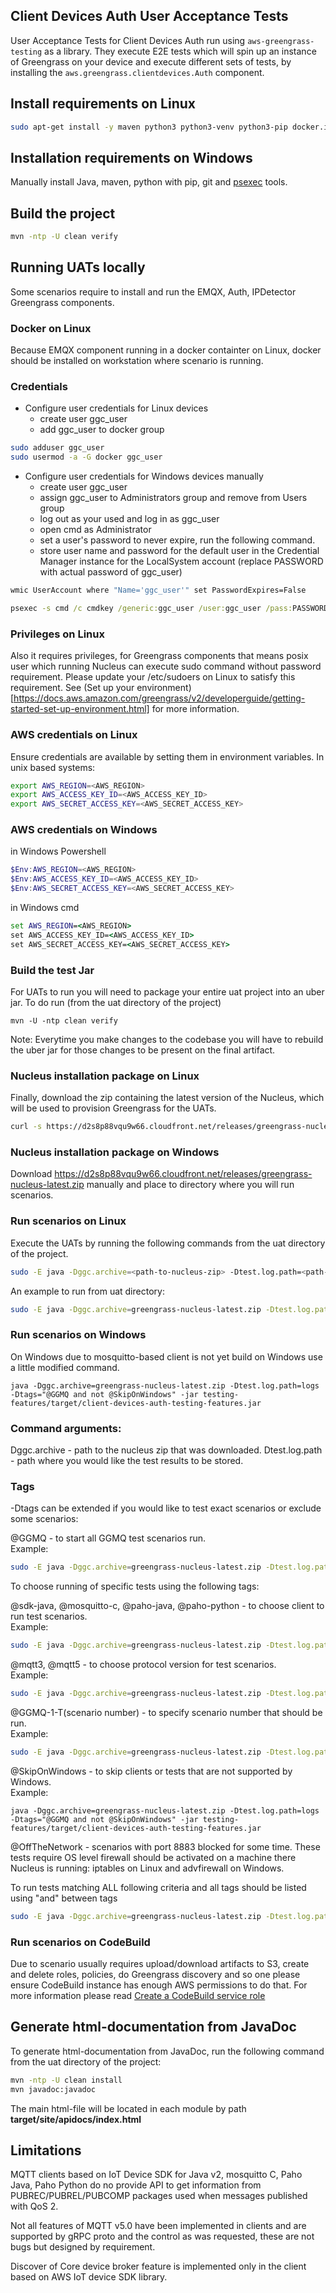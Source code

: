 ## Client Devices Auth User Acceptance Tests
User Acceptance Tests for Client Devices Auth run using `aws-greengrass-testing` as a library.
They execute E2E tests which will spin up an instance of Greengrass on your device and execute different sets of tests, 
by installing the `aws.greengrass.clientdevices.Auth` component.

## Install requirements on Linux
```bash
sudo apt-get install -y maven python3 python3-venv python3-pip docker.io
```

## Installation requirements on Windows
Manually install Java, maven, python with pip, git and [psexec](https://learn.microsoft.com/en-us/sysinternals/downloads/psexec) tools.

## Build the project
```bash
mvn -ntp -U clean verify
```

## Running UATs locally

Some scenarios require to install and run the EMQX, Auth, IPDetector Greengrass components.

### Docker on Linux
Because EMQX component running in a docker containter on Linux, docker should be installed on workstation where scenario is running.

### Credentials
- Configure user credentials for Linux devices
    - create user ggc_user
    - add ggc_user to docker group

```bash
sudo adduser ggc_user
sudo usermod -a -G docker ggc_user
```

- Configure user credentials for Windows devices manually
    - create user ggc_user
    - assign ggc_user to Administrators group and remove from Users group
    - log out as your used and log in as ggc_user
    - open cmd as Administrator
    - set a user's password to never expire, run the following command.
    - store user name and password for the default user in the Credential Manager instance for the LocalSystem account (replace PASSWORD with actual password of ggc_user)

```cmd
wmic UserAccount where "Name='ggc_user'" set PasswordExpires=False
```

```cmd
psexec -s cmd /c cmdkey /generic:ggc_user /user:ggc_user /pass:PASSWORD
```

### Privileges on Linux
Also it requires privileges, for Greengrass components that means posix user which running Nucleus can execute sudo command without password requirement.
Please update your /etc/sudoers on Linux to satisfy this requirement.
See (Set up your environment)[https://docs.aws.amazon.com/greengrass/v2/developerguide/getting-started-set-up-environment.html] for more information.

### AWS credentials on Linux
Ensure credentials are available by setting them in environment variables. In unix based systems:

```bash
export AWS_REGION=<AWS_REGION>
export AWS_ACCESS_KEY_ID=<AWS_ACCESS_KEY_ID>
export AWS_SECRET_ACCESS_KEY=<AWS_SECRET_ACCESS_KEY>
```

### AWS credentials on Windows
in Windows Powershell

```powershell
$Env:AWS_REGION=<AWS_REGION>
$Env:AWS_ACCESS_KEY_ID=<AWS_ACCESS_KEY_ID>
$Env:AWS_SECRET_ACCESS_KEY=<AWS_SECRET_ACCESS_KEY>
```

in Windows cmd
```cmd
set AWS_REGION=<AWS_REGION>
set AWS_ACCESS_KEY_ID=<AWS_ACCESS_KEY_ID>
set AWS_SECRET_ACCESS_KEY=<AWS_SECRET_ACCESS_KEY>
```


### Build the test Jar
For UATs to run you will need to package your entire uat project into an uber jar. To do run (from the uat directory of the project)

```
mvn -U -ntp clean verify
```

Note: Everytime you make changes to the codebase you will have to rebuild the uber jar for those changes to be present on the final artifact.

### Nucleus installation package on Linux
Finally, download the zip containing the latest version of the Nucleus, which will be used to provision Greengrass for the UATs.

```bash
curl -s https://d2s8p88vqu9w66.cloudfront.net/releases/greengrass-nucleus-latest.zip > greengrass-nucleus-latest.zip
```

### Nucleus installation package on Windows
Download https://d2s8p88vqu9w66.cloudfront.net/releases/greengrass-nucleus-latest.zip manually and place to directory where you will run scenarios.


### Run scenarios on Linux
Execute the UATs by running the following commands from the uat directory of the project.

```bash
sudo -E java -Dggc.archive=<path-to-nucleus-zip> -Dtest.log.path=<path-to-test-results-folder> -Dtags=GGMQ -jar <path-to-test-jar>
```
An example to run from uat directory:
```bash
sudo -E java -Dggc.archive=greengrass-nucleus-latest.zip -Dtest.log.path=logs -Dtags="GGMQ" -jar testing-features/target/client-devices-auth-testing-features.jar
```

### Run scenarios on Windows
On Windows due to mosquitto-based client is not yet build on Windows use a little modified command.
```
java -Dggc.archive=greengrass-nucleus-latest.zip -Dtest.log.path=logs -Dtags="@GGMQ and not @SkipOnWindows" -jar testing-features/target/client-devices-auth-testing-features.jar
```


### Command arguments:
Dggc.archive - path to the nucleus zip that was downloaded.
Dtest.log.path - path where you would like the test results to be stored.

### Tags
-Dtags can be extended if you would like to test exact scenarios or exclude some scenarios:

@GGMQ - to start all GGMQ test scenarios run.\
Example:
```bash
sudo -E java -Dggc.archive=greengrass-nucleus-latest.zip -Dtest.log.path=logs -Dtags="@GGMQ" -jar testing-features/target/client-devices-auth-testing-features.jar
```

To choose running of specific tests using the following tags:

@sdk-java, @mosquitto-c, @paho-java, @paho-python - to choose client to run test scenarios.\
Example:
```bash
sudo -E java -Dggc.archive=greengrass-nucleus-latest.zip -Dtest.log.path=logs -Dtags="@GGMQ and @sdk-java" -jar testing-features/target/client-devices-auth-testing-features.jar
```

@mqtt3, @mqtt5 - to choose protocol version for test scenarios.\
Example:
```bash
sudo -E java -Dggc.archive=greengrass-nucleus-latest.zip -Dtest.log.path=logs -Dtags="@GGMQ and @mqtt5" -jar testing-features/target/client-devices-auth-testing-features.jar
```

@GGMQ-1-T(scenario number) - to specify scenario number that should be run.\
Example: 
```bash
sudo -E java -Dggc.archive=greengrass-nucleus-latest.zip -Dtest.log.path=logs -Dtags="@GGMQ-1-T1" -jar testing-features/target/client-devices-auth-testing-features.jar
```

@SkipOnWindows - to skip clients or tests that are not supported by Windows.\
Example:
```
java -Dggc.archive=greengrass-nucleus-latest.zip -Dtest.log.path=logs -Dtags="@GGMQ and not @SkipOnWindows" -jar testing-features/target/client-devices-auth-testing-features.jar
```

@OffTheNetwork - scenarios with port 8883 blocked for some time. These tests require OS level firewall should be activated on a machine there Nucleus is running: iptables on Linux and advfirewall on Windows.

To run tests matching ALL following criteria and all tags should be listed using "and" between tags
```bash
sudo -E java -Dggc.archive=greengrass-nucleus-latest.zip -Dtest.log.path=logs -Dtags="@GGMQ-1-T1 and @sdk-java and @mqtt5" -jar testing-features/target/client-devices-auth-testing-features.jar
```


### Run scenarios on CodeBuild
Due to scenario usually requires upload/download artifacts to S3, create and delete roles, policies, do Greengrass discovery and so one please ensure CodeBuild instance has enough AWS permissions to do that.
For more information please read [Create a CodeBuild service role](https://docs.aws.amazon.com/codebuild/latest/userguide/setting-up.html#setting-up-service-role)

## Generate html-documentation from JavaDoc
To generate html-documentation from JavaDoc, run the following command from the uat directory of the project:
```bash
mvn -ntp -U clean install
mvn javadoc:javadoc
```
The main html-file will be located in each module by path **target/site/apidocs/index.html**

## Limitations
MQTT clients based on IoT Device SDK for Java v2, mosquitto C, Paho Java, Paho Python do no provide API to get information from PUBREC/PUBREL/PUBCOMP packages used when messages published with QoS 2.

Not all features of MQTT v5.0 have been implemented in clients and are supported by gRPC proto and the control as was requested, these are not bugs but designed by requirement.

Discover of Core device broker feature is implemented only in the client based on AWS IoT device SDK library.
